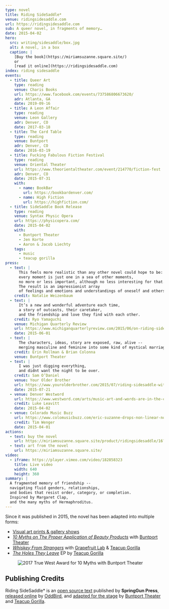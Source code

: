 ```yaml
---
type: novel
title: Riding SideSaddle*
venue: ridingsidesaddle.com
url: https://ridingsidesaddle.com
sub: A queer novel, in fragments of memory…
date: 2015-04-02
hero:
  src: writing/sidesaddle/box.jpg
  alt: A novel, in a box
  caption: |
    [Buy the book](https://miriamsuzanne.square.site/)
    or
    [read it online](https://ridingsidesaddle.com)
index: riding sidesaddle
events:
  - title: Queer Art
    type: reading
    venue: Charis Books
    url: https://www.facebook.com/events/737586806673620/
    adr: Atlanta, GA
    date: 2019-09-16
  - title: A Leon Affair
    type: reading
    venue: Leon Gallery
    adr: Denver, CO
    date: 2017-03-18
  - title: The Card Table
    type: reading
    venue: Buntport
    adr: Denver, CO
    date: 2016-03-19
  - title: Fucking Fabulous Fiction Festival
    type: reading
    venue: Oriental Theater
    url: https://www.theorientaltheater.com/event/214770/fiction-fest
    adr: Denver, CO
    date: 2015-07-31
    with:
      - name: BookBar
        url: https://bookbardenver.com/
      - name: High Fiction
        url: https://highfiction.com/
  - title: SideSaddle Book Release
    type: reading
    venue: Syntax Physic Opera
    url: https://physicopera.com/
    date: 2015-04-02
    with:
      - Buntport Theater
      - Jen Korte
      - Aaron & Jacob Liechty
    tags:
      - music
      - teacup gorilla
press:
  - text: |
      This feels more realistic than any other novel could hope to be:
      every moment is just one in a sea of other moments,
      no more or less important, although no less interesting for that.
      The result is an impressionist array
      of feelings and emotions and understandings of oneself and others.
    credit: Natalie Weizenbaum
  - text: |
      It’s a new and wonderful adventure each time,
      a story of outcasts, their caretaker,
      and the friendship and love they find with each other.
    credit: Ryo Yamaguchi
    venue: Michigan Quarterly Review
    url: https://www.michiganquarterlyreview.com/2015/06/on-riding-sidesaddle-an-interview-with-eric-suzanne/
    date: 2015-06-01
  - text: |
      The characters, ideas, story are exposed, raw, alive --
      merging masculine and feminine into some kind of mystical marriage.
    credit: Erin Rollman & Brian Colonna
    venue: Buntport Theater
  - text: |
      I was just digging everything,
      and didnt want the night to be over.
    credit: Sam O’Daniel
    venue: Your Older Brother
    url: https://www.yourolderbrother.com/2015/07/riding-sidesaddle-with-teacup-gorilla.html
    date: 2015-07-21
  - venue: Denver Westword
    url: https://www.westword.com/arts/music-art-and-words-are-in-the-cards-at-the-riding-sidesaddle-book-launch-6626798
    credit: Luke Leavitt
    date: 2015-04-02
  - venue: Colorado Music Buzz
    url: https://www.colomusicbuzz.com/eric-suzanne-drops-non-linear-novel-in-conjunction-with-teacup-gorilla/
    credit: Tim Wenger
    date: 2015-04-01
actions:
  - text: buy the novel
    url: https://miriamsuzanne.square.site/product/ridingsidesaddle/16?cs=true&cst=custom
  - text: art from the novel
    url: https://miriamsuzanne.square.site/
video:
  - iframe: https://player.vimeo.com/video/182858323
    title: Live video
    width: 640
    height: 360
summary: |
  A fragmented memory of friendship --
  navigating fluid genders, relationships,
  and bodies that resist order, category, or completion.
  Inspired by Margaret Clap,
  and the many myths of Hermaphroditus.
---
```


<figure>
  <media-gallery
    :@from-data="video"
  ></media-gallery>
</figure>

Since it was published in 2015,
the novel has been adapted
into multiple forms:

- [Visual art prints & gallery shows](art/)
- _[10 Myths on The Proper Application of Beauty Products](/theater/10myths/)_
  with [Buntport Theater](https://buntport.com/)
- _[Whiskey From Strangers](/theater/whiskey-2024/)_
  with [Grapefruit Lab](/orgs/grapefruit-lab/)
  & [Teacup Gorilla](/orgs/teacup-gorilla/)
- _[The Holes They Leave](/music/albums/holes-they-leave/)_ EP
  by [Teacup Gorilla](/orgs/teacup-gorilla/)

<figure
  webc:is="press-quotes"
  :@from-data="press"
></figure>

<figure>
  <img
    webc:is="u-img"
    src="writing/sidesaddle/true-west-award.jpg"
    alt="2017 True West Award for 10 Myths with Buntport Theater">
</figure>

## Publishing Credits

Riding SideSaddle* is an
[open source text](https://creativecommons.org/licenses/by-nc-sa/4.0/)
published by
**SpringGun Press**,
[released online](https://ridingsidesaddle.com)
by [OddBird](https://oddbird.net/),
and [adapted for the stage](/theater/10myths/)
by [Buntport Theater](https://buntport.com/) and
[Teacup Gorilla](https://teacupgorilla.com/).
